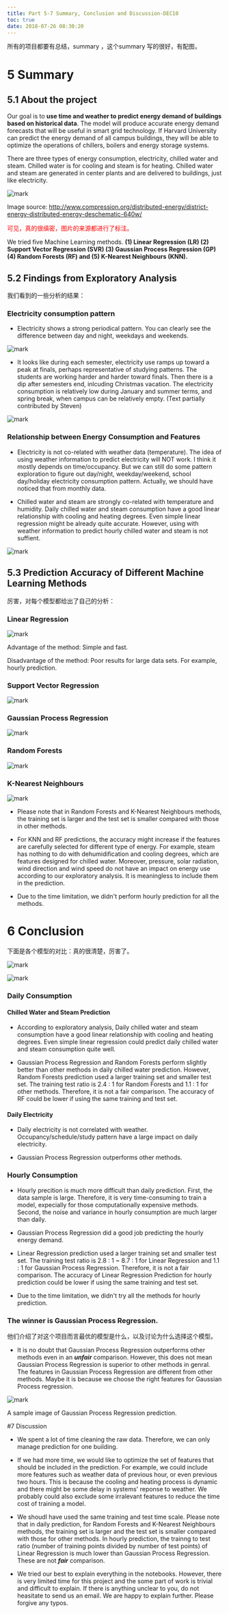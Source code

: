 ```yaml
---
title: Part 5-7 Summary, Conclusion and Discussion-DEC10
toc: true
date: 2018-07-26 08:30:20
---
```


所有的项目都要有总结，summary ，这个summary 写的很好，有配图，


# 5 Summary

## 5.1 About the project

Our goal is to <b>use time and weather to predict energy demand of buildings based on historical data</b>. The model will produce accurate energy demand forecasts that will be useful in smart grid technology.  If Harvard University can predict the energy demand of all campus buildings, they will be able to optimize the operations of chillers, boilers and energy storage systems.

There are three types of energy consumption, electricity, chilled water and steam. Chilled water is for cooling and steam is for heating. Chilled water and steam are generated in center plants and are delivered to buildings, just like electricity.


![mark](http://images.iterate.site/blog/image/180725/7m154leAki.jpg?imageslim)

Image source: http://www.compression.org/distributed-energy/district-energy-distributed-energy-deschematic-640w/

<span style="color:red;">可见，真的很缜密，图片的来源都进行了标注。</span>

We tried five Machine Learning methods. <b>(1) Linear Regression (LR) (2) Support Vector Regression (SVR) (3) Gaussian Process Regression (GP) (4) Random Forests (RF) and (5) K-Nearest Neighbours (KNN).</b>


## 5.2 Findings from Exploratory Analysis

我们看到的一些分析的结果：

### Electricity consumption pattern

* Electricity shows a strong periodical pattern. You can clearly see the difference between day and night, weekdays and weekends.

![mark](http://images.iterate.site/blog/image/180725/G28jc6mC1D.png?imageslim)

* It looks like during each semester, electricity use ramps up toward a peak at finals, perhaps representative of studying patterns. The students are working harder and harder toward finals. Then there is a dip after semesters end, inlcuding Christmas vacation. The electricity consumption is relatively low during January and summer terms, and spring break, when campus can be relatively empty. (Text partially contributed by Steven)

![mark](http://images.iterate.site/blog/image/180725/dHBlcBccaB.jpg?imageslim)

### Relationship between Energy Consumption and Features

* Electricity is not co-related with weather data (temperature). The idea of using weather information to predict electricity will NOT work. I think it mostly depends on time/occupancy. But we can still do some pattern exploration to figure out day/night, weekday/weekend, school day/holiday electricity consumption pattern. Actually, we should have noticed that from monthly data.


* Chilled water and steam are strongly co-related with temperature and humidity. Daily chilled water and steam consumption have a good linear relationship with cooling and heating degrees. Even simple linear regression might be already quite accurate. However, using with weather information to predict hourly chilled water and steam is not suffient.

![mark](http://images.iterate.site/blog/image/180725/KcI99dKi6c.jpg?imageslim)

## 5.3 Prediction Accuracy of Different Machine Learning Methods

厉害，对每个模型都给出了自己的分析：

### Linear Regression

![mark](http://images.iterate.site/blog/image/180725/5F8b6lG51L.png?imageslim)

Advantage of the method: Simple and fast.

Disadvantage of the method: Poor results for large data sets. For example, hourly prediction.

### Support Vector Regression

![mark](http://images.iterate.site/blog/image/180725/5d6507Cdbf.png?imageslim)

### Gaussian Process Regression

![mark](http://images.iterate.site/blog/image/180725/f691fEDJlj.png?imageslim)

### Random Forests

![mark](http://images.iterate.site/blog/image/180725/HD1KmIl8cg.png?imageslim)

### K-Nearest Neighbours

![mark](http://images.iterate.site/blog/image/180725/iCHD9ikG00.png?imageslim)

* Please note that in Random Forests and K-Nearest Neighbours methods, the training set is larger and the test set is smaller compared with those in other methods.


* For KNN and RF predictions, the accuracy might increase if the features are carefully selected for different type of energy. For example, steam has nothing to do with dehumidification and cooling degrees, which are features designed for chilled water. Moreover, pressure, solar radiation, wind direction and wind speed do not have an impact on energy use according to our exploratory analysis. It is meaningless to include them in the prediction.


* Due to the time limitation, we didn't perform hourly prediction for all the methods.

# 6 Conclusion

下面是各个模型的对比：真的很清楚，厉害了。


![mark](http://images.iterate.site/blog/image/180725/gIiBGKJeee.png?imageslim)

![mark](http://images.iterate.site/blog/image/180725/gID65ad8aA.png?imageslim)

### Daily Consumption

#### Chilled Water and Steam Prediction

* According to exploratory analysis, Daily chilled water and steam consumption have a good linear relationship with cooling and heating degrees. Even simple linear regression could predict daily chilled water and steam consumption quite well.


* Gaussian Process Regression and Random Forests perform slightly better than other methods in daily chilled water prediction. However, Random Forests prediction used a larger training set and smaller test set. The training test ratio is 2.4 : 1 for Random Forests and 1.1 : 1 for other methods. Therefore, it is not a fair comparison. The accuracy of RF could be lower if using the same training and test set.

#### Daily Electricity

* Daily electricity is not correlated with weather. Occupancy/schedule/study pattern have a large impact on daily electricity.


* Gaussian Process Regression outperforms other methods.

### Hourly Consumption

* Hourly precition is much more difficult than daily prediction. First, the data sample is large. Therefore, it is very time-consuming to train a model, expecially for those computationally expensive methods. Second, the noise and variance in hourly consumption are much larger than daily.


* Gaussian Process Regression did a good job predicting the hourly energy demand.


* Linear Regression prediction used a larger training set and smaller test set. The training test ratio is 2.8 : 1 ~ 8.7 : 1 for Linear Regression and 1.1 : 1 for Gaussian Process Regression. Therefore, it is not a fair comparison. The accuracy of Linear Regression Prediction for hourly prediction could be lower if using the same training and test set.


* Due to the time limitation, we didn't try all the methods for hourly prediction.


### The winner is Gaussian Process Regression.

他们介绍了对这个项目而言最优的模型是什么，以及讨论为什么选择这个模型。

* It is no doubt that Gaussian Process Regression outperforms other methods even in an <b><i>unfair</b></i> comparison. However, this does not mean Gaussian Process Regression is superior to other methods in genral. The features in Gaussian Process Regression are different from other methods. Maybe it is because we choose the right features for Gaussian Process regression.

![mark](http://images.iterate.site/blog/image/180725/L0E3Fl93CA.png?imageslim)

A sample image of Gaussian Process Regression prediction.

#7 Discussion



* We spent a lot of time cleaning the raw data. Therefore, we can only manage prediction for one building.


* If we had more time, we would like to optimize the set of features that should be included in the prediction. For example, we could include more features such as weather data of previous hour, or even previous two hours. This is because the cooling and heating process is dynamic and there might be some delay in systems' reponse to weather. We probably could also exclude some irralevant features to reduce the time cost of training a model.


* We shoudl have used the same training and test time scale. Please note that in daily prediction, for Random Forests and K-Nearest Neighbours methods, the training set is larger and the test set is smaller compared with those for other methods. In hourly prediction, the trainng to test ratio (number of training points divided by number of test points) of Linear Regression is much lower than Gaussian Process Regression. These are not <b><i>fair</b></i> comparison.


* We tried our best to explain everything in the notebooks. However, there is very limited time for this project and the some part of work is trivial and difficult to explain. If there is anything unclear to you, do not heasitate to send us an email. We are happy to explain further. Please forgive any typos.
